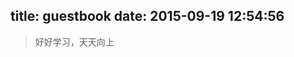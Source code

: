 title: guestbook
date: 2015-09-19 12:54:56
---
<blockquote class="blockquote-center">好好学习，天天向上</blockquote>
<br/>

<div class="ds-recent-visitors" data-num-items="28" data-avatar-size="42" id="ds-recent-visitors"></div>